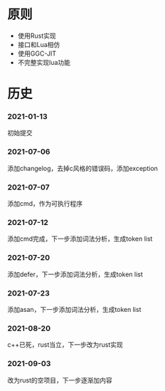 # 原则
* 使用Rust实现
* 接口和Lua相仿
* 使用GGC-JIT
* 不完整实现lua功能

# 历史
### 2021-01-13
初始提交
### 2021-07-06
添加changelog，去掉c风格的错误码，添加exception
### 2021-07-07
添加cmd，作为可执行程序
### 2021-07-12
添加cmd完成，下一步添加词法分析，生成token list
### 2021-07-20
添加defer，下一步添加词法分析，生成token list
### 2021-07-23
添加asan，下一步添加词法分析，生成token list
### 2021-08-20
c++已死，rust当立，下一步改为rust实现
### 2021-09-03
改为rust的空项目，下一步逐渐加内容
